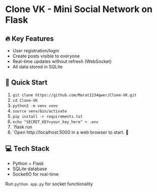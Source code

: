 # Clone VK - Mini Social Network on Flask

## 🔥 Key Features
- User registration/login
- Create posts visible to everyone
- Real-time updates without refresh (WebSocket)
- All data stored in SQLite

## 🚀 Quick Start
1. `git clone https://github.com/Marat1234qwer/Clone-VK.git`
2. `cd Clone-VK`
3. `python3 -m venv venv`
4. `source venv/bin/activate`
5. `pip install -r requirements.txt`
6. `echo "SECRET_KEY=your_key_here" > .env`
7. `flask run
8. `Open http://localhost:5000 in a web browser to start. 🎉

## 💻 Tech Stack
- Python + Flask
- SQLite database
- SocketIO for real-time


Run `python app.py` for socket functionality

